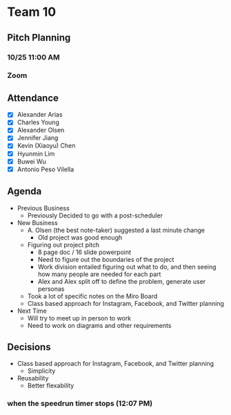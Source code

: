 # Team 10

## Pitch Planning
### 10/25 11:00 AM 
### Zoom

## Attendance
- [x] Alexander Arias
- [x] Charles Young
- [x] Alexander Olsen
- [x] Jennifer Jiang
- [x] Kevin (Xiaoyu) Chen
- [x] Hyunmin Lim
- [x] Buwei Wu
- [x] Antonio Peso Vilella
  
## Agenda
- Previous Business
  - Previously Decided to go with a post-scheduler
- New Business
  - A. Olsen (the best note-taker) suggested a last minute change
    - Old project was good enough
  - Figuring out project pitch
    - 8 page doc / 16 slide powerpoint
    - Need to figure out the boundaries of the project
    - Work division entailed figuring out what to do, and then seeing how many people are needed for each part
    - Alex and Alex split off to define the problem, generate user personas
  - Took a lot of specific notes on the Miro Board
  - Class based approach for Instagram, Facebook, and Twitter planning  
- Next Time
  - Will try to meet up in person to work
  - Need to work on diagrams and other requirements

## Decisions
- Class based approach for Instagram, Facebook, and Twitter planning
  - Simplicity
- Reusability
  - Better flexability

### when the speedrun timer stops (12:07 PM)
